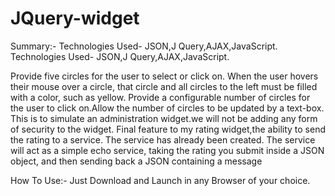 # JQuery-widget

Summary:-
Technologies Used- JSON,J Query,AJAX,JavaScript.
Technologies Used- JSON,J Query,AJAX,JavaScript.

Provide five circles for the user to select or click on.
When the user hovers their mouse over a circle, that circle and all circles to the left must be filled with a color, such as yellow.
Provide a configurable number of circles for the user to click on.Allow the number of circles to be updated by a text-box.
This is to simulate an administration widget.we will not be adding any form of security to the widget.
Final feature to my rating widget,the ability to send the rating to a service.
The service has already been created. The service will act as a simple echo service,
taking the rating you submit inside a JSON object, and then sending back a JSON containing a message

How To Use:-
Just Download and Launch in any Browser of your choice.

